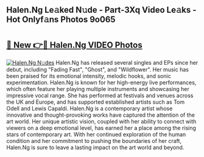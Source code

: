 ## Halen.Ng Le𝚊ked N𝚞de - Part-3Xq Video Le𝚊ks - Hot Onlyf𝚊ns Photos 9o065

# <h2><a href="http://ab43002.deff.icu/?id=Halen.Ng">🔗 New 👉🔴 Halen.Ng VIDEO Photos</a></h2>

[![Halen.Ng N𝚞des](https://i.imgur.com/rIISA9y.gif)](http://ab43002.deff.icu/?id=Halen.Ng)
Halen.Ng has released several singles and EPs since her debut, including "Fading Fast", "Ghost", and "Wildflower". Her music has been praised for its emotional intensity, melodic hooks, and sonic experimentation. Halen.Ng is known for her high-energy live performances, which often feature her playing multiple instruments and showcasing her impressive vocal range. She has performed at festivals and venues across the UK and Europe, and has supported established artists such as Tom Odell and Lewis Capaldi. Halen.Ng is a contemporary artist whose innovative and thought-provoking works have captured the attention of the art world. Her unique artistic vision, coupled with her ability to connect with viewers on a deep emotional level, has earned her a place among the rising stars of contemporary art. With her continued exploration of the human condition and her commitment to pushing the boundaries of her craft, Halen.Ng is sure to leave a lasting impact on the art world and beyond.
